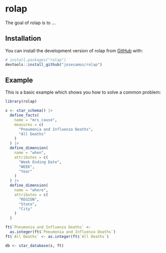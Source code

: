 
<!-- README.md is generated from README.Rmd. Please edit that file -->

# rolap

<!-- badges: start -->
<!-- badges: end -->

The goal of rolap is to …

## Installation

You can install the development version of rolap from
[GitHub](https://github.com/) with:

``` r
# install.packages("rolap")
devtools::install_github("josesamos/rolap")
```

## Example

This is a basic example which shows you how to solve a common problem:

``` r
library(rolap)

s <- star_schema() |>
  define_facts(
    name = "mrs_cause",
    measures = c(
      "Pneumonia and Influenza Deaths",
      "All Deaths"
    )
  ) |>
  define_dimension(
    name = "when",
    attributes = c(
      "Week Ending Date",
      "WEEK",
      "Year"
    )
  ) |>
  define_dimension(
    name = "where",
    attributes = c(
      "REGION",
      "State",
      "City"
    )
  )

ft$`Pneumonia and Influenza Deaths` <-
  as.integer(ft$`Pneumonia and Influenza Deaths`)
ft$`All Deaths` <- as.integer(ft$`All Deaths`)

db <- star_database(s, ft)
```
